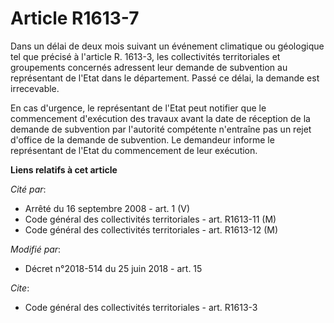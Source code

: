 # Article R1613-7

Dans un délai de deux mois suivant un événement climatique ou géologique tel que précisé à l'article R. 1613-3, les
collectivités territoriales et groupements concernés adressent leur demande de subvention au représentant de l'Etat dans le
département. Passé ce délai, la demande est irrecevable.

En cas d'urgence, le représentant de l'Etat peut notifier que le commencement d'exécution des travaux avant la date de
réception de la demande de subvention par l'autorité compétente n'entraîne pas un rejet d'office de la demande de subvention.
Le demandeur informe le représentant de l'Etat du commencement de leur exécution.

**Liens relatifs à cet article**

_Cité par_:

  - Arrêté du 16 septembre 2008 - art. 1 (V)
  - Code général des collectivités territoriales - art. R1613-11 (M)
  - Code général des collectivités territoriales - art. R1613-12 (M)

_Modifié par_:

  - Décret n°2018-514 du 25 juin 2018 - art. 15

_Cite_:

  - Code général des collectivités territoriales - art. R1613-3
